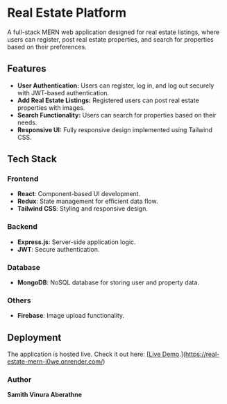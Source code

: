 # Real Estate Platform

A full-stack MERN web application designed for real estate listings, where users can register, post real estate properties, and search for properties based on their preferences.

## Features

- **User Authentication:** Users can register, log in, and log out securely with JWT-based authentication.
- **Add Real Estate Listings:** Registered users can post real estate properties with images.
- **Search Functionality:** Users can search for properties based on their needs.
- **Responsive UI:** Fully responsive design implemented using Tailwind CSS.

## Tech Stack

### Frontend
- **React**: Component-based UI development.
- **Redux**: State management for efficient data flow.
- **Tailwind CSS**: Styling and responsive design.

### Backend
- **Express.js**: Server-side application logic.
- **JWT**: Secure authentication.

### Database
- **MongoDB**: NoSQL database for storing user and property data.

### Others
- **Firebase**: Image upload functionality.

## Deployment
The application is hosted live. Check it out here: [[Live Demo](your-live-demo-link).](https://real-estate-mern-i0we.onrender.com/)

### Author
**Samith Vinura Aberathne** 
